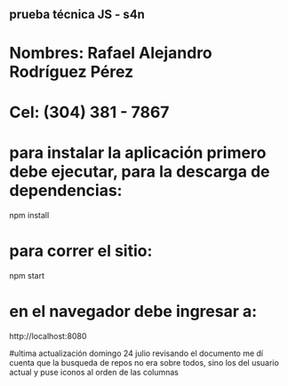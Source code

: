 ## prueba técnica JS - s4n
# Nombres: Rafael Alejandro Rodríguez Pérez
# Cel: (304) 381 - 7867

# para instalar la aplicación primero debe ejecutar, para la descarga de dependencias:
npm install

# para correr el sitio:
npm start

# en el navegador debe ingresar a:
http://localhost:8080

#ultima actualización domingo 24 julio
revisando el documento me dí cuenta que la busqueda de repos no era sobre todos, sino los del usuario actual
y puse iconos al orden de las columnas

